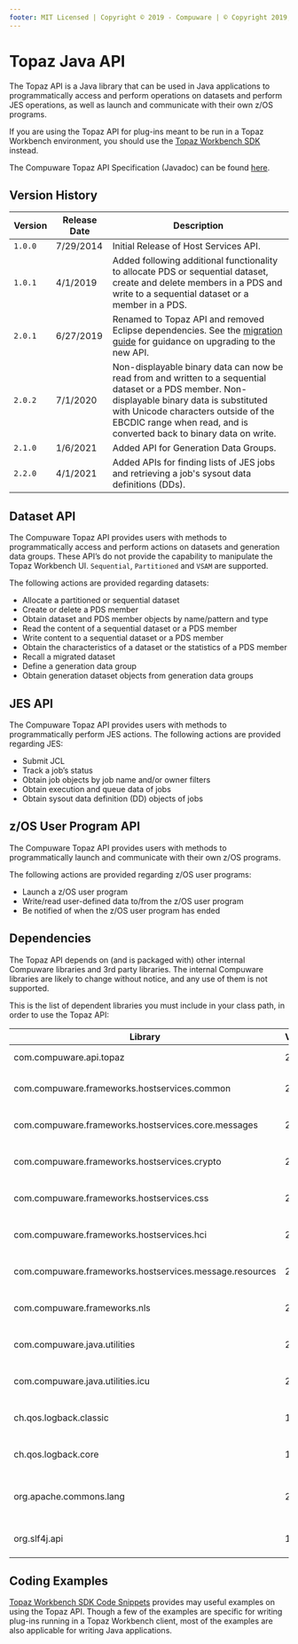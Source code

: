 ```yaml
---
footer: MIT Licensed | Copyright © 2019 - Compuware | © Copyright 2019, 2020 BMC Software, Inc.
---
```


# Topaz Java API

The Topaz API is a Java library that can be used in Java applications to programmatically access and perform operations on datasets and perform JES operations, as well as launch and communicate with their own z/OS programs.

If you are using the Topaz API for plug-ins meant to be run in a Topaz Workbench environment, you should use the [Topaz Workbench SDK](topaz_workbench_sdk.md) instead.

The Compuware Topaz API Specification (Javadoc) can be found <a href="../javadoc/topaz_api/index.html" target="_blank">here</a>.

## Version History

Version | Release Date | Description
---- | -------------- | -----------
`1.0.0` | 7/29/2014 | Initial Release of Host Services API.
`1.0.1` | 4/1/2019 | Added following additional functionality to allocate PDS or sequential dataset, create and delete members in a PDS and write to a sequential dataset or a member in a PDS.
`2.0.1` | 6/27/2019 | Renamed to Topaz API and removed Eclipse dependencies.  See the [migration guide](topaz_workbench_sdk.md#migrating-from-host-services-api-to-topaz-apis) for guidance on upgrading to the new API.
`2.0.2` | 7/1/2020 | Non-displayable binary data can now be read from and written to a sequential dataset or a PDS member. Non-displayable binary data is substituted with Unicode characters outside of the EBCDIC range when read, and is converted back to binary data on write.
`2.1.0` | 1/6/2021 | Added API for Generation Data Groups.
`2.2.0` | 4/1/2021 | Added APIs for finding lists of JES jobs and retrieving a job's sysout data definitions (DDs).

## Dataset API

The Compuware Topaz API provides users with methods to programmatically access and perform actions on datasets and generation data groups. These API’s do not provide the capability to manipulate the Topaz Workbench UI. `Sequential`, `Partitioned` and `VSAM` are supported.

The following actions are provided regarding datasets:

* Allocate a partitioned or sequential dataset
* Create or delete a PDS member
* Obtain dataset and PDS member objects by name/pattern and type
* Read the content of a sequential dataset or a PDS member
* Write content to a sequential dataset or a PDS member
* Obtain the characteristics of a dataset or the statistics of a PDS member
* Recall a migrated dataset
* Define a generation data group
* Obtain generation dataset objects from generation data groups

## JES API

The Compuware Topaz API provides users with methods to programmatically perform JES actions. The following actions are provided regarding JES:

* Submit JCL
* Track a job’s status
* Obtain job objects by job name and/or owner filters
* Obtain execution and queue data of jobs
* Obtain sysout data definition (DD) objects of jobs

## z/OS User Program API

The Compuware Topaz API provides users with methods to programmatically launch and communicate with their own z/OS programs.

The following actions are provided regarding z/OS user programs:

* Launch a z/OS user program
* Write/read user-defined data to/from the z/OS user program
* Be notified of when the z/OS user program has ended

## Dependencies

The Topaz API depends on (and is packaged with) other internal Compuware libraries and 3rd party libraries. The internal Compuware libraries are likely to change without notice, and any use of them is not supported.

This is the list of dependent libraries you must include in your class path, in order to use the Topaz API:

Library | Version | Description
------- | ------- | -----------
com.compuware.api.topaz | 2.1.0 | The Topaz API
com.compuware.frameworks.hostservices.common | 20.6.1 | Internal Compuware library
com.compuware.frameworks.hostservices.core.messages | 20.6.1 | Internal Compuware Library
com.compuware.frameworks.hostservices.crypto | 20.6.1 | Internal Compuware library
com.compuware.frameworks.hostservices.css | 20.6.1 | Internal Compuware library
com.compuware.frameworks.hostservices.hci | 20.6.1 | Internal Compuware library
com.compuware.frameworks.hostservices.message.resources | 20.6.1 | Internal Compuware library
com.compuware.frameworks.nls | 20.6.1 | Internal Compuware library
com.compuware.java.utilities | 20.6.1 | Internal Compuware library
com.compuware.java.utilities.icu | 20.6.1 | Internal Compuware library
ch.qos.logback.classic | 1.0.7 | 3rd party logging library
ch.qos.logback.core | 1.0.7 | 3rd party logging library
org.apache.commons.lang | 2.6.0 | 3rd party language utilities library
org.slf4j.api | 1.7.2 | 3rd party logging library

## Coding Examples

[Topaz Workbench SDK Code Snippets](topaz_workbench_api_code_snippets.md) provides may useful examples on using the Topaz API. Though a few of the examples are specific for writing plug-ins running in a Topaz Workbench client, most of the examples are also applicable for writing Java applications.
